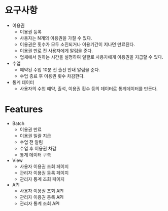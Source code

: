 # 요구사항

* 이용권
  * 이용권 등록
  * 사용자는 N개의 이용권을 가질 수 있다.
  * 이용권은 횟수가 모두 소진되거나 이용기간이 지나면 만료된다.
  * 이용권 만로 전 사용자에게 알림을 준다.
  * 업체에서 원하는 시간을 설정하여 일괄로 사용자에게 이용권을 지급할 수 있다.
* 수업
  * 예약된 수업 10분 전 출선 안내 알림을 준다.
  * 수업 종료 후 이용권 횟수 차감한다.
* 통계 데이터
  * 사용자의 수업 예약, 출석, 이용권 횟수 등의 데이터로 통계데이터를 만든다.



# Features

* Batch
  * 이용권 만료
  * 이용권 일괄 지급
  * 수업 전 알림
  * 수업 후 이용권 차감
  * 통계 데이터 구축
* View
  * 사용자 이용권 조회 페이지
  * 관리자 이용권 등록 페이지
  * 관리자 통계 조회 페이지
* API
  * 사용자 이용권 조회 API
  * 관리자 이용권 등록 API
  * 관리자 통계 조회 API